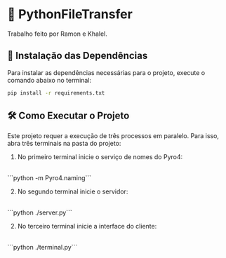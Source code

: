 # 📁 PythonFileTransfer
Trabalho feito por Ramon e Khalel.

## 🚀 Instalação das Dependências
Para instalar as dependências necessárias para o projeto, execute o comando abaixo no terminal:

```bash
pip install -r requirements.txt
```



## 🛠️ Como Executar o Projeto
Este projeto requer a execução de três processos em paralelo. Para isso, abra três terminais na pasta do projeto:

1. No primeiro terminal inicie o serviço de nomes do Pyro4:
<br>
```python -m Pyro4.naming```
<br>

2. No segundo terminal inicie o servidor:
<br>
```python ./server.py```
<br>

2. No terceiro terminal inicie a interface do cliente:
<br>
```python ./terminal.py```
<br>